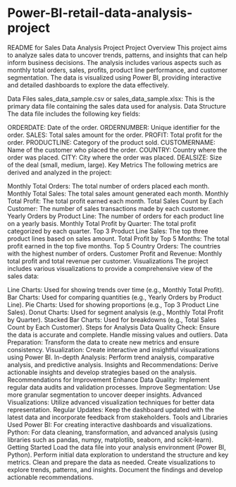 # Power-BI-retail-data-analysis-project
README for Sales Data Analysis Project
Project Overview
This project aims to analyze sales data to uncover trends, patterns, and insights that can help inform business decisions. The analysis includes various aspects such as monthly total orders, sales, profits, product line performance, and customer segmentation. The data is visualized using Power BI, providing interactive and detailed dashboards to explore the data effectively.

Data Files
sales_data_sample.csv or sales_data_sample.xlsx: This is the primary data file containing the sales data used for analysis.
Data Structure
The data file includes the following key fields:

ORDERDATE: Date of the order.
ORDERNUMBER: Unique identifier for the order.
SALES: Total sales amount for the order.
PROFIT: Total profit for the order.
PRODUCTLINE: Category of the product sold.
CUSTOMERNAME: Name of the customer who placed the order.
COUNTRY: Country where the order was placed.
CITY: City where the order was placed.
DEALSIZE: Size of the deal (small, medium, large).
Key Metrics
The following metrics are derived and analyzed in the project:

Monthly Total Orders: The total number of orders placed each month.
Monthly Total Sales: The total sales amount generated each month.
Monthly Total Profit: The total profit earned each month.
Total Sales Count by Each Customer: The number of sales transactions made by each customer.
Yearly Orders by Product Line: The number of orders for each product line on a yearly basis.
Monthly Total Profit by Quarter: The total profit categorized by each quarter.
Top 3 Product Line Sales: The top three product lines based on sales amount.
Total Profit by Top 5 Months: The total profit earned in the top five months.
Top 5 Country Orders: The countries with the highest number of orders.
Customer Profit and Revenue: Monthly total profit and total revenue per customer.
Visualizations
The project includes various visualizations to provide a comprehensive view of the sales data:

Line Charts: Used for showing trends over time (e.g., Monthly Total Profit).
Bar Charts: Used for comparing quantities (e.g., Yearly Orders by Product Line).
Pie Charts: Used for showing proportions (e.g., Top 3 Product Line Sales).
Donut Charts: Used for segment analysis (e.g., Monthly Total Profit by Quarter).
Stacked Bar Charts: Used for breakdowns (e.g., Total Sales Count by Each Customer).
Steps for Analysis
Data Quality Check: Ensure the data is accurate and complete. Handle missing values and outliers.
Data Preparation: Transform the data to create new metrics and ensure consistency.
Visualization: Create interactive and insightful visualizations using Power BI.
In-depth Analysis: Perform trend analysis, comparative analysis, and predictive analysis.
Insights and Recommendations: Derive actionable insights and develop strategies based on the analysis.
Recommendations for Improvement
Enhance Data Quality: Implement regular data audits and validation processes.
Improve Segmentation: Use more granular segmentation to uncover deeper insights.
Advanced Visualizations: Utilize advanced visualization techniques for better data representation.
Regular Updates: Keep the dashboard updated with the latest data and incorporate feedback from stakeholders.
Tools and Libraries Used
Power BI: For creating interactive dashboards and visualizations.
Python: For data cleaning, transformation, and advanced analysis (using libraries such as pandas, numpy, matplotlib, seaborn, and scikit-learn).
Getting Started
Load the data file into your analysis environment (Power BI, Python).
Perform initial data exploration to understand the structure and key metrics.
Clean and prepare the data as needed.
Create visualizations to explore trends, patterns, and insights.
Document the findings and develop actionable recommendations.
